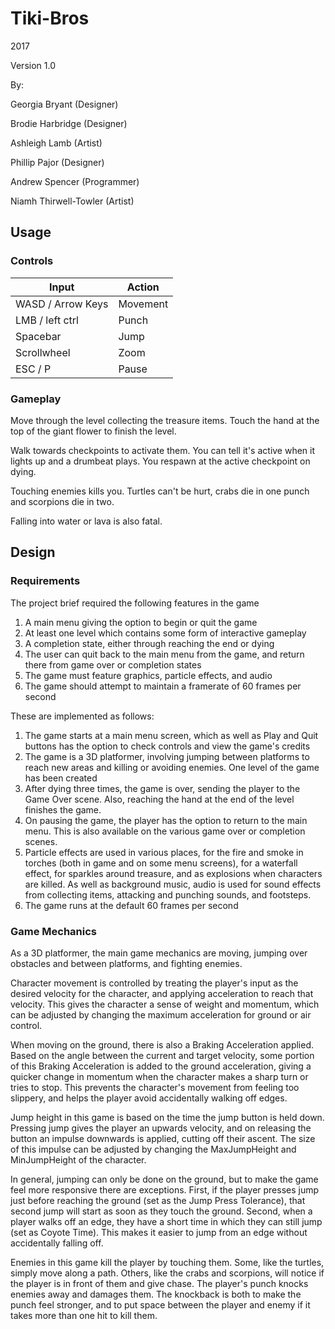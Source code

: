 # Tiki-Bros
2017

Version 1.0

By: 

Georgia Bryant (Designer)

Brodie Harbridge (Designer)

Ashleigh Lamb (Artist)

Phillip Pajor (Designer)

Andrew Spencer (Programmer)

Niamh Thirwell-Towler (Artist)


## Usage

### Controls

Input               | Action
--------------------|-------------
WASD / Arrow Keys   | Movement
LMB / left ctrl     | Punch
Spacebar            | Jump
Scrollwheel         | Zoom
ESC / P             | Pause

### Gameplay

Move through the level collecting the treasure items. Touch the hand at the top of the giant flower 
to finish the level.

Walk towards checkpoints to activate them. You can tell it's active when it lights up and a drumbeat 
plays. You respawn at the active checkpoint on dying.

Touching enemies kills you. Turtles can't be hurt, crabs die in one punch and scorpions die in two.

Falling into water or lava is also fatal.

## Design

### Requirements

The project brief required the following features in the game

1. A main menu giving the option to begin or quit the game
2. At least one level which contains some form of interactive gameplay
3. A completion state, either through reaching the end or dying
4. The user can quit back to the main menu from the game, and return there from game over or 
completion states
5. The game must feature graphics, particle effects, and audio
6. The game should attempt to maintain a framerate of 60 frames per second

These are implemented as follows:

1. The game starts at a main menu screen, which as well as Play and Quit buttons has the option to 
check controls and view the game's credits
2. The game is a 3D platformer, involving jumping between platforms to reach new areas and killing or
 avoiding enemies. One level of the game has been created
3. After dying three times, the game is over, sending the player to the Game Over scene. Also, reaching
 the hand at the end of the level finishes the game.
4. On pausing the game, the player has the option to return to the main menu. This is also available on
 the various game over or completion scenes.
5. Particle effects are used in various places, for the fire and smoke in torches (both in game and on 
some menu screens), for a waterfall effect, for sparkles around treasure, and as explosions when 
characters are killed. As well as background music, audio is used for sound effects from collecting 
items, attacking and punching sounds, and footsteps.
6. The game runs at the default 60 frames per second

### Game Mechanics

As a 3D platformer, the main game mechanics are moving, jumping over obstacles and between platforms, and 
fighting enemies.

Character movement is controlled by treating the player's input as the desired velocity for the character,
and applying acceleration to reach that velocity. This gives the character a sense of weight and momentum,
which can be adjusted by changing the maximum acceleration for ground or air control.

When moving on the ground, there is also a Braking Acceleration applied. Based on the angle between the 
current and target velocity, some portion of this Braking Acceleration is added to the ground acceleration, 
giving a quicker change in momentum when the character makes a sharp turn or tries to stop. This prevents 
the character's movement from feeling too slippery, and helps the player avoid accidentally walking off edges.

Jump height in this game is based on the time the jump button is held down. Pressing jump gives the player an 
upwards velocity, and on releasing the button an impulse downwards is applied, cutting off their ascent. The 
size of this impulse can be adjusted by changing the MaxJumpHeight and MinJumpHeight of the character.

In general, jumping can only be done on the ground, but to make the game feel more responsive there are exceptions.
First, if the player presses jump just before reaching the ground (set as the Jump Press Tolerance), that second 
jump will start as soon as they touch the ground. Second, when a player walks off an edge, they have a short time 
in which they can still jump (set as Coyote Time). This makes it easier to jump from an edge without accidentally 
falling off.

Enemies in this game kill the player by touching them. Some, like the turtles, simply move along a path. Others, 
like the crabs and scorpions, will notice if the player is in front of them and give chase. The player's punch
knocks enemies away and damages them. The knockback is both to make the punch feel stronger, and to put space 
between the player and enemy if it takes more than one hit to kill them.
